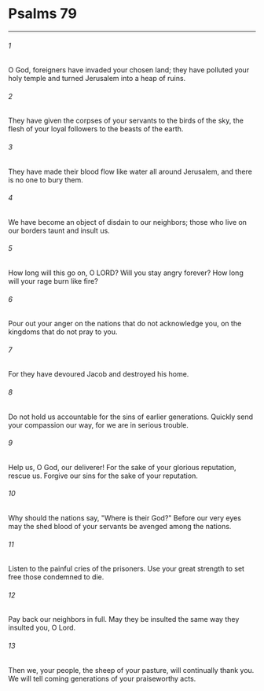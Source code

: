 # Psalms 79
***



###### 1 
O God, foreigners have invaded your chosen land; they have polluted your holy temple and turned Jerusalem into a heap of ruins. 

###### 2 
They have given the corpses of your servants to the birds of the sky, the flesh of your loyal followers to the beasts of the earth. 

###### 3 
They have made their blood flow like water all around Jerusalem, and there is no one to bury them. 

###### 4 
We have become an object of disdain to our neighbors; those who live on our borders taunt and insult us. 

###### 5 
How long will this go on, O LORD? Will you stay angry forever? How long will your rage burn like fire? 

###### 6 
Pour out your anger on the nations that do not acknowledge you, on the kingdoms that do not pray to you. 

###### 7 
For they have devoured Jacob and destroyed his home. 

###### 8 
Do not hold us accountable for the sins of earlier generations. Quickly send your compassion our way, for we are in serious trouble. 

###### 9 
Help us, O God, our deliverer! For the sake of your glorious reputation, rescue us. Forgive our sins for the sake of your reputation. 

###### 10 
Why should the nations say, "Where is their God?" Before our very eyes may the shed blood of your servants be avenged among the nations. 

###### 11 
Listen to the painful cries of the prisoners. Use your great strength to set free those condemned to die. 

###### 12 
Pay back our neighbors in full. May they be insulted the same way they insulted you, O Lord. 

###### 13 
Then we, your people, the sheep of your pasture, will continually thank you. We will tell coming generations of your praiseworthy acts.
